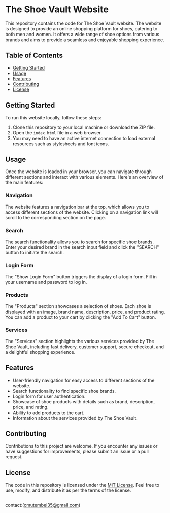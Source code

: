 # The Shoe Vault Website

This repository contains the code for The Shoe Vault website. The website is designed to provide an online shopping platform for shoes, catering to both men and women. It offers a wide range of shoe options from various brands and aims to provide a seamless and enjoyable shopping experience.

## Table of Contents

- [Getting Started](#getting-started)
- [Usage](#usage)
- [Features](#features)
- [Contributing](#contributing)
- [License](#license)

## Getting Started

To run this website locally, follow these steps:

1. Clone this repository to your local machine or download the ZIP file.
2. Open the `index.html` file in a web browser.
3. You may need to have an active internet connection to load external resources such as stylesheets and font icons.

## Usage

Once the website is loaded in your browser, you can navigate through different sections and interact with various elements. Here's an overview of the main features:

### Navigation

The website features a navigation bar at the top, which allows you to access different sections of the website. Clicking on a navigation link will scroll to the corresponding section on the page.

### Search

The search functionality allows you to search for specific shoe brands. Enter your desired brand in the search input field and click the "SEARCH" button to initiate the search.

### Login Form

The "Show Login Form" button triggers the display of a login form. Fill in your username and password to log in.

### Products

The "Products" section showcases a selection of shoes. Each shoe is displayed with an image, brand name, description, price, and product rating. You can add a product to your cart by clicking the "Add To Cart" button.

### Services

The "Services" section highlights the various services provided by The Shoe Vault, including fast delivery, customer support, secure checkout, and a delightful shopping experience.

## Features

- User-friendly navigation for easy access to different sections of the website.
- Search functionality to find specific shoe brands.
- Login form for user authentication.
- Showcase of shoe products with details such as brand, description, price, and rating.
- Ability to add products to the cart.
- Information about the services provided by The Shoe Vault.

## Contributing

Contributions to this project are welcome. If you encounter any issues or have suggestions for improvements, please submit an issue or a pull request.

## License

The code in this repository is licensed under the [MIT License](LICENSE). Feel free to use, modify, and distribute it as per the terms of the license.
##
contact:(cmutembei35@gmail.com)